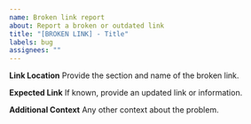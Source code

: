 ```yaml
---
name: Broken link report
about: Report a broken or outdated link
title: "[BROKEN LINK] - Title"
labels: bug
assignees: ""
---
```


**Link Location**
Provide the section and name of the broken link.

**Expected Link**
If known, provide an updated link or information.

**Additional Context**
Any other context about the problem.
